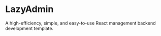 # LazyAdmin

A high-efficiency, simple, and easy-to-use React management backend development template.
